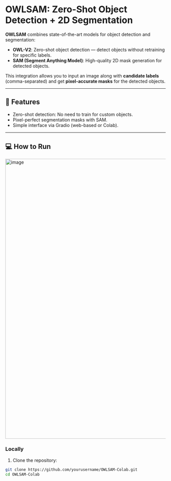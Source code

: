 # OWLSAM: Zero-Shot Object Detection + 2D Segmentation

**OWLSAM** combines state-of-the-art models for object detection and segmentation:

- **OWL-V2**: Zero-shot object detection — detect objects without retraining for specific labels.
- **SAM (Segment Anything Model)**: High-quality 2D mask generation for detected objects.

This integration allows you to input an image along with **candidate labels** (comma-separated) and get **pixel-accurate masks** for the detected objects.

---

## 🚀 Features

- Zero-shot detection: No need to train for custom objects.
- Pixel-perfect segmentation masks with SAM.
- Simple interface via Gradio (web-based or Colab).

---

## 💻 How to Run

<img width="1911" height="878" alt="image" src="https://github.com/user-attachments/assets/e1d7fe37-60d4-4109-b48f-7b6582d78fca" />


### Locally

1. Clone the repository:

```bash
git clone https://github.com/yourusername/OWLSAM-Colab.git
cd OWLSAM-Colab




